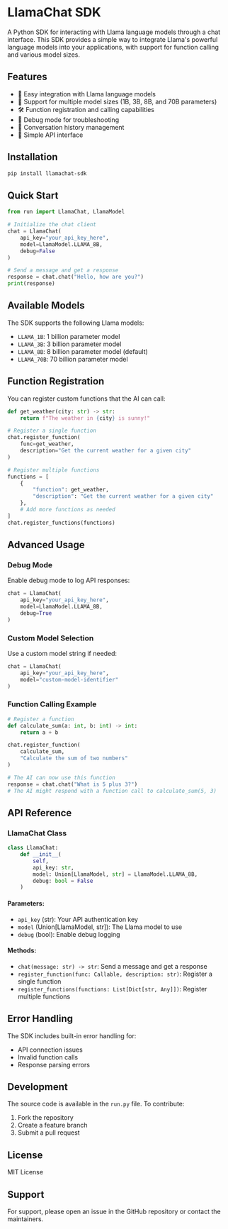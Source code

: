 # LlamaChat SDK

A Python SDK for interacting with Llama language models through a chat interface. This SDK provides a simple way to integrate Llama's powerful language models into your applications, with support for function calling and various model sizes.

## Features

- 🤖 Easy integration with Llama language models
- 🔄 Support for multiple model sizes (1B, 3B, 8B, and 70B parameters)
- 🛠️ Function registration and calling capabilities
- 🐞 Debug mode for troubleshooting
- 💬 Conversation history management
- 🔌 Simple API interface

## Installation

```bash
pip install llamachat-sdk
```

## Quick Start

```python
from run import LlamaChat, LlamaModel

# Initialize the chat client
chat = LlamaChat(
    api_key="your_api_key_here",
    model=LlamaModel.LLAMA_8B,
    debug=False
)

# Send a message and get a response
response = chat.chat("Hello, how are you?")
print(response)
```

## Available Models

The SDK supports the following Llama models:

- `LLAMA_1B`: 1 billion parameter model
- `LLAMA_3B`: 3 billion parameter model
- `LLAMA_8B`: 8 billion parameter model (default)
- `LLAMA_70B`: 70 billion parameter model

## Function Registration

You can register custom functions that the AI can call:

```python
def get_weather(city: str) -> str:
    return f"The weather in {city} is sunny!"

# Register a single function
chat.register_function(
    func=get_weather,
    description="Get the current weather for a given city"
)

# Register multiple functions
functions = [
    {
        "function": get_weather,
        "description": "Get the current weather for a given city"
    },
    # Add more functions as needed
]
chat.register_functions(functions)
```

## Advanced Usage

### Debug Mode

Enable debug mode to log API responses:

```python
chat = LlamaChat(
    api_key="your_api_key_here",
    model=LlamaModel.LLAMA_8B,
    debug=True
)
```

### Custom Model Selection

Use a custom model string if needed:

```python
chat = LlamaChat(
    api_key="your_api_key_here",
    model="custom-model-identifier"
)
```

### Function Calling Example

```python
# Register a function
def calculate_sum(a: int, b: int) -> int:
    return a + b

chat.register_function(
    calculate_sum,
    "Calculate the sum of two numbers"
)

# The AI can now use this function
response = chat.chat("What is 5 plus 3?")
# The AI might respond with a function call to calculate_sum(5, 3)
```

## API Reference

### LlamaChat Class

```python
class LlamaChat:
    def __init__(
        self,
        api_key: str,
        model: Union[LlamaModel, str] = LlamaModel.LLAMA_8B,
        debug: bool = False
    )
```

#### Parameters:
- `api_key` (str): Your API authentication key
- `model` (Union[LlamaModel, str]): The Llama model to use
- `debug` (bool): Enable debug logging

#### Methods:

- `chat(message: str) -> str`: Send a message and get a response
- `register_function(func: Callable, description: str)`: Register a single function
- `register_functions(functions: List[Dict[str, Any]])`: Register multiple functions

## Error Handling

The SDK includes built-in error handling for:
- API connection issues
- Invalid function calls
- Response parsing errors

## Development

The source code is available in the `run.py` file. To contribute:

1. Fork the repository
2. Create a feature branch
3. Submit a pull request

## License

MIT License

## Support

For support, please open an issue in the GitHub repository or contact the maintainers.